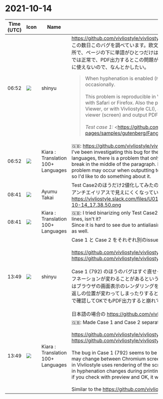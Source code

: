 # 2021-10-14

|Time (UTC)|Icon|Name|Message|
|---|---|---|---|
|06:52|![](https://avatars.slack-edge.com/2018-04-27/354445776386_e258f5ed5ba887b08668_72.jpg)|shinyu|<https://github.com/vivliostyle/vivliostyle.js/issues/791><br>この数日このバグを調べています。欧文でハイフネーションが有効の場合に、段落の途中での改ページ箇所で、ページの下に単語がひとつだけはみ出してしまうなど、困った問題です。さらに、Viewerでの表示では正常で、PDF出力するとこの問題が起きるという場合もあります。これでは組版ソフトとしてまともに使えないので、なんとかしたい。<br><blockquote>When hyphenation is enabled (`hyphens: auto`), text overflow occurs at bottom of page occasionally.<br><br>This problem is reproducible in Vivliostyle Viewer with Google Chrome or Chromium, but not with Safari or Firefox. Also the problem appears in the output PDF (print with Vivliostyle Viewer, or with Vivliostyle CLI), and in some cases, the results are different between the viewer (screen) and output PDF (see *Test case 2*).<br><br>*Test case 1:* <https://github.com/vivliostyle/vivliostyle_doc/blob/gh-pages/samples/gutenberg/Fang.html|https://github.com/vivliostyle/vivliostyle_doc/blob/gh-pages/samples/gutenberg/Fang.html><br><br>View with Vivliostyle Viewer, page size: a5: <https://vivliostyle.org/viewer/#src=https://vivliostyle.github.io/vivliostyle_doc/samples/gutenberg/Fang.html&amp;bookMode=true&amp;userStyle=data:,/*%3Cviewer%3E*/%0A@page%20%7B%20size:%20a5;%20%7D%0A/*%3C/viewer%3E*/|https://vivliostyle.org/viewer/#src=https://vivliostyle.github.io/vivliostyle_doc/samples/gutenberg/Fang.html&amp;bookMode=true&amp;userStyle=data:,/*%3Cviewer%3E*/%0A@page%20%7B%20size:%20a5;%20%7D%0A/*%3C/viewer%3E*/><br><br>Output PDF (with Vivliostyle CLI v4.3.0, core 2.11.1): <https://github.com/vivliostyle/vivliostyle.js/files/7331734/Fang-a5.pdf|Fang-a5.pdf><br><br>Problem:<br><br>• p.8, at bottom of page, "bodi-" (hyphenated as "bodies"→"bodi-es") should be at the end of the last line, but it overflows. (Same problem is found in pages 94, 182, 183, and 306.)<br>    <br>    <https://user-images.githubusercontent.com/3324737/137049506-d14986d3-d207-4e06-93d2-6f0b58576dfb.png|Screen Shot 2021-10-13 at 10 03 11><br><br>*Test case 2*: <https://github.com/vivliostyle/vivliostyle_doc/blob/gh-pages/samples/gutenberg/Alice.html|https://github.com/vivliostyle/vivliostyle_doc/blob/gh-pages/samples/gutenberg/Alice.html><br><br>View with Vivliostyle Viewer, page size: a5: <https://vivliostyle.org/viewer/#src=https://vivliostyle.github.io/vivliostyle_doc/samples/gutenberg/Alice.html&amp;bookMode=true&amp;userStyle=data:,/*%3Cviewer%3E*/%0A@page%20%7B%20size:%20a5;%20%7D%0A/*%3C/viewer%3E*/|https://vivliostyle.org/viewer/#src=https://vivliostyle.github.io/vivliostyle_doc/samples/gutenberg/Alice.html&amp;bookMode=true&amp;userStyle=data:,/*%3Cviewer%3E*/%0A@page%20%7B%20size:%20a5;%20%7D%0A/*%3C/viewer%3E*/><br><br>Output PDF (with Vivliostyle CLI v4.3.0, core 2.11.1): <https://github.com/vivliostyle/vivliostyle.js/files/7333997/Alice-a5.pdf|Alice-a5.pdf><br><br>Problem:<br><br>• p.33, the result in viewer is good, but the result in output PDF is different: the last word in this page "me," should be at the end of the last line, but it overflows. There is a difference in hyphenation in viewer and output PDF. (Similar problem is found in p.56.)<br>    <br>    <https://user-images.githubusercontent.com/3324737/137051777-020dc29f-32fa-4462-b7c7-6dbf1cda5f49.png|Screen Shot 2021-10-13 at 10 28 18><br><br>* * *<br><br>This problem was first reported as a Vivliostyle CLI issue <https://github.com/vivliostyle/vivliostyle-cli/issues/223|vivliostyle/vivliostyle-cli#223> by <https://github.com/Iacobus1983|@Iacobus1983>, thanks.</blockquote>|
|06:52|![](https://avatars.slack-edge.com/2021-08-02/2324149410423_2aa7423c4133ecb9f168_72.png)|Kiara : Translation 100+ Languages|🇬🇧: <https://github.com/vivliostyle/vivliostyle.js/issues/791><br>I've been investigating this bug for the last few days. When hyphenation is enabled in European languages, there is a problem that only one word extends out at the bottom of the page at the page break in the middle of the paragraph. In addition, the display in the Viewer is normal, and this problem may occur when outputting to PDF. This cannot be used properly as typesetting software, so I'd like to do something about it.|
|08:41|![](https://avatars.slack-edge.com/2020-10-24/1474758134528_58d03798bcb64d811fc4_72.jpg)|Ayumu Takai|Test Case2のほうだけ2値化してみたのですが、僅かにcu-の右端が他の行より右に出ているのですね。<br>アンチエイリアスで見えにくくなっているので、ここにも小数点以下のせめぎあいがありそうです。<br>https://vivliostyle.slack.com/files/U01D90BR491/F02HRPJHKGS/____________________________2021-10-14_17.38.50.png|
|08:41|![](https://avatars.slack-edge.com/2021-08-02/2324149410423_2aa7423c4133ecb9f168_72.png)|Kiara : Translation 100+ Languages|🇬🇧: I tried binarizing only Test Case2, but the right end of cu- is slightly to the right of the other lines, isn't it?<br>Since it is hard to see due to antialiasing, there seems to be a conflict after the decimal point here as well.|
|13:49|![](https://avatars.slack-edge.com/2018-04-27/354445776386_e258f5ed5ba887b08668_72.jpg)|shinyu|Case 1 と Case 2 をそれぞれ別のissueにしました<br><br><https://github.com/vivliostyle/vivliostyle.js/issues/792><br><https://github.com/vivliostyle/vivliostyle.js/issues/793><br><br>Case 1 (792) のほうのバグはすぐ直せそうです。Case 2はChromiumの画面表示と印刷のときとでハイフネーションが変わることがあるという問題のようです。Vivliostyleでのページ分割などレイアウト処理はブラウザの画面表示のレンダリングを利用しているので、印刷のときにハイフネーションでの行の折り返しの位置が変わってしまったりすると、印刷のときだけレイアウトが崩れることになります。（preview で確認してOKでもPDF出力すると崩れてしまう）<br><br>日本語の場合の <https://github.com/vivliostyle/vivliostyle.js/issues/758> の問題と似ています。|
|13:49|![](https://avatars.slack-edge.com/2021-08-02/2324149410423_2aa7423c4133ecb9f168_72.png)|Kiara : Translation 100+ Languages|🇬🇧: Made Case 1 and Case 2 separate issues<br><br><https://github.com/vivliostyle/vivliostyle.js/issues/792><br><https://github.com/vivliostyle/vivliostyle.js/issues/793><br><br>The bug in Case 1 (792) seems to be fixed soon. Case 2 seems to be a problem that hyphenation may change between Chromium screen display and printing. Layout processing such as page break in Vivliostyle uses rendering of the screen display of the browser, so if the position of line wrapping in hyphenation changes during printing, the layout will collapse only when printing. Become. (Even if you check with preview and OK, it will collapse if you output to PDF)<br><br>Similar to the <https://github.com/vivliostyle/vivliostyle.js/issues/758> issue in Japanese.|
